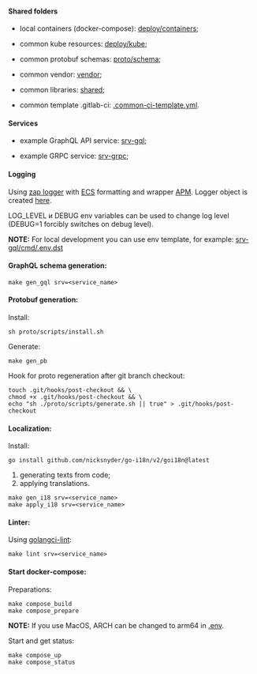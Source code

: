 #### Shared folders

- local containers (docker-compose): [deploy/containers](deploy/containers);

- common kube resources: [deploy/kube](deploy/kube);

- common protobuf schemas: [proto/schema](proto/schema);

- common vendor: [vendor](vendor);

- common libraries: [shared](shared);

- common template .gitlab-ci: [.common-ci-template.yml](deploy/.common-ci-template.yml).

#### Services

- example GraphQL API service: [srv-gql](srv-gql);

- example GRPC service: [srv-grpc](srv-grpc);

#### Logging

Using [zap logger](https://github.com/uber-go/zap) with [ECS](https://go.elastic.co/ecszap) formatting
and wrapper [APM](https://go.elastic.co/apm/module/apmzap/v2). 
Logger object is created [here](shared/bootstrap/logger.go).

LOG_LEVEL и DEBUG env variables can be used to change log level (DEBUG=1 forcibly switches on debug level).

**NOTE:**
For local development you can use env template, for example: [srv-gql/cmd/.env.dst](srv-gql/cmd/.env.dst)

#### GraphQL schema generation:

```shell script
make gen_gql srv=<service_name>
````

#### Protobuf generation:

Install:

```shell script
sh proto/scripts/install.sh
````

Generate:

```shell script
make gen_pb
````

Hook for proto regeneration after git branch checkout:

```shell script
touch .git/hooks/post-checkout && \
chmod +x .git/hooks/post-checkout && \
echo "sh ./proto/scripts/generate.sh || true" > .git/hooks/post-checkout
````

#### Localization:

Install:

```shell script
go install github.com/nicksnyder/go-i18n/v2/goi18n@latest
````

1) generating texts from code;
2) applying translations.

```shell script
make gen_i18 srv=<service_name>
make apply_i18 srv=<service_name>
````

#### Linter:

Using [golangci-lint](https://golangci-lint.run/):

```shell script
make lint srv=<service_name>
````

#### Start docker-compose:

Preparations:

```shell script
make compose_build
make compose_prepare
````

**NOTE:**
If you use MacOS, ARCH can be changed to arm64 in [.env](deploy/containers/.env).

Start and get status:

```shell script
make compose_up
make compose_status
````